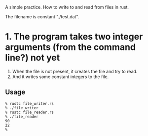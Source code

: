 A simple practice.  How to write to and read from files in rust.

The filename is constant "./test.dat".

# 1. The program takes two integer arguments (from the command line?) not yet

1. When the file is not present, it creates the file and try to read.
1. And it writes some constant integers to the file.

Usage
-----

    % rustc file_writer.rs
    % ./file_writer
    % rustc file_reader.rs
    % ./file_reader
    90
    22
    %
